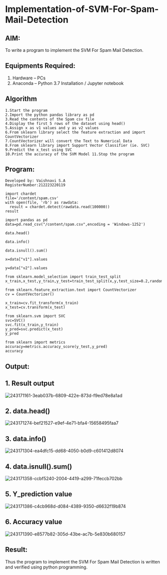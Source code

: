 # Implementation-of-SVM-For-Spam-Mail-Detection

## AIM:
To write a program to implement the SVM For Spam Mail Detection.

## Equipments Required:
1. Hardware – PCs
2. Anaconda – Python 3.7 Installation / Jupyter notebook

## Algorithm
```
1.Start the program
2.Import the python pandas library as pd
3.Read the contents of the Spam csv file
4.Display the first 5 rows of the dataset using head()
5.Assign x as v1 values and y as v2 values
6.From sklearn library select the feature extraction and import CountVectorizer
7.CountVectorizer will convert the Text to Numerical Data
8.From sklearn library import Support Vector Classifier (ie. SVC)
9.Predict the x_test using SVC
10.Print the accuracy of the SVM Model 11.Stop the program 
```
## Program:
```
Developed by: Vaishnavi S.A
RegisterNumber:212223220119
```
```
import chardet
file='/content/spam.csv'
with open(file, 'rb') as rawdata:
  result = chardet.detect(rawdata.read(100000))
result

import pandas as pd
data=pd.read_csv("/content/spam.csv",encoding = 'Windows-1252')

data.head()

data.info()

data.isnull().sum()

x=data["v1"].values

y=data["v2"].values

from sklearn.model_selection import train_test_split
x_train,x_test,y_train,y_test=train_test_split(x,y,test_size=0.2,random_state=0)

from sklearn.feature_extraction.text import CountVectorizer
cv = CountVectorizer()

x_train=cv.fit_transform(x_train)
x_test=cv.transform(x_test)

from sklearn.svm import SVC
svc=SVC()
svc.fit(x_train,y_train)
y_pred=svc.predict(x_test)
y_pred

from sklearn import metrics
accuracy=metrics.accuracy_score(y_test,y_pred)
accuracy
```







## Output:

## 1. Result output
![243171161-3eab037b-6809-422e-873d-f9ed78e8a1ad](https://github.com/vaishnavishaji/Implementation-of-SVM-For-Spam-Mail-Detection/assets/151444759/870bb319-8816-4911-83cd-7b67bb1d00ad)

## 2. data.head()
![243171274-bef21527-e9ef-4e71-bfa4-15658495faa7](https://github.com/vaishnavishaji/Implementation-of-SVM-For-Spam-Mail-Detection/assets/151444759/421219a5-b23c-455f-b22e-636296fb228b)

## 3. data.info()
![243171304-ea4dfc15-dd68-4050-b0d9-c601412d8074](https://github.com/vaishnavishaji/Implementation-of-SVM-For-Spam-Mail-Detection/assets/151444759/4d1c80e9-7b32-457b-9ccc-223a61f84d13)

## 4. data.isnull().sum()
![243171358-ccbf5240-2004-4419-a299-71feccb702bb](https://github.com/vaishnavishaji/Implementation-of-SVM-For-Spam-Mail-Detection/assets/151444759/1b678642-ad36-4e0b-8b97-f94ae8a76e46)

## 5. Y_prediction value
![243171386-c4cb968d-d084-4389-9350-d6632f19b874](https://github.com/vaishnavishaji/Implementation-of-SVM-For-Spam-Mail-Detection/assets/151444759/8183e16a-ff2e-4767-9ba6-ff126b9a51d5)

## 6. Accuracy value
![243171390-e8577b82-305d-43be-ac7b-5e830b680157](https://github.com/vaishnavishaji/Implementation-of-SVM-For-Spam-Mail-Detection/assets/151444759/3c82ee1d-fce9-48eb-96ae-15d4d5296922)







## Result:
Thus the program to implement the SVM For Spam Mail Detection is written and verified using python programming.

